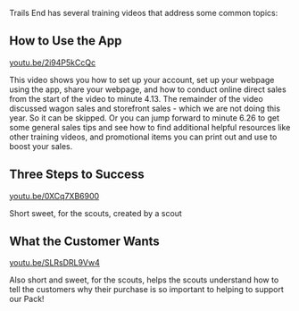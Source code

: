 Trails End has several training videos that address some common topics:

## How to Use the App

[youtu.be/2i94P5kCcQc](https://youtu.be/2i94P5kCcQc)

This video shows you how to set up your account, set up your webpage using the app, share your webpage, and how to conduct online direct sales from the start of the video to minute 4.13. The remainder of the video discussed wagon sales and storefront sales - which we are not doing this year. So it can be skipped. Or you can jump forward to minute 6.26 to get some general sales tips and see how to find additional helpful resources like other training videos, and promotional items you can print out and use to boost your sales.

## Three Steps to Success

[youtu.be/0XCq7XB6900](https://youtu.be/0XCq7XB6900)

Short sweet, for the scouts, created by a scout

## What the Customer Wants

[youtu.be/SLRsDRL9Vw4](https://youtu.be/SLRsDRL9Vw4)

Also short and sweet, for the scouts, helps the scouts understand how to tell the customers why their purchase is so important to helping to support our Pack!
